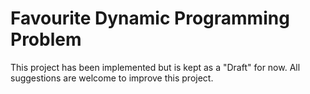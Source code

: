 # Favourite Dynamic Programming Problem

This project has been implemented but is kept as a "Draft" for now.
All suggestions are welcome to improve this project.
